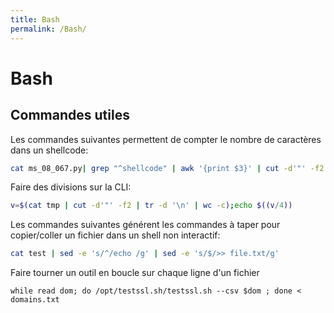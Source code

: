 ```yaml
---
title: Bash
permalink: /Bash/
---
```


# Bash

Commandes utiles
----------------

Les commandes suivantes permettent de compter le nombre de caractères dans un shellcode:

``` bash
cat ms_08_067.py| grep "^shellcode" | awk '{print $3}' | cut -d'"' -f2 | sed ':a;N;$!ba;s/\n//g' | wc -c
```

Faire des divisions sur la CLI:

``` bash
v=$(cat tmp | cut -d'"' -f2 | tr -d '\n' | wc -c);echo $((v/4))
```

Les commandes suivantes générent les commandes à taper pour copier/coller un fichier dans un shell non interactif:

``` bash
cat test | sed -e 's/^/echo /g' | sed -e 's/$/>> file.txt/g'
```

Faire tourner un outil en boucle sur chaque ligne d'un fichier
```
while read dom; do /opt/testssl.sh/testssl.sh --csv $dom ; done < domains.txt
```
